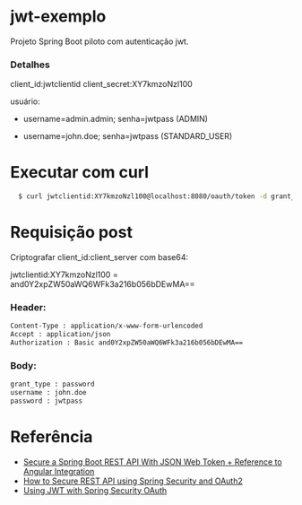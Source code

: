 # jwt-exemplo

Projeto Spring Boot piloto com autenticação jwt.

### Detalhes
client_id:jwtclientid
client_secret:XY7kmzoNzl100

usuário:

  - username=admin.admin; senha=jwtpass (ADMIN)
  
  - username=john.doe; senha=jwtpass (STANDARD_USER)

# Executar com curl
```sh
  $ curl jwtclientid:XY7kmzoNzl100@localhost:8080/oauth/token -d grant_type=password -d username=john.doe -d password=jwtpass
```

# Requisição post

Criptografar client_id:client_server com base64:

jwtclientid:XY7kmzoNzl100 = and0Y2xpZW50aWQ6WFk3a216b056bDEwMA==
  
### Header:
```sh
Content-Type : application/x-www-form-urlencoded
Accept : application/json
Authorization : Basic and0Y2xpZW50aWQ6WFk3a216b056bDEwMA==
```
### Body:
```sh
grant_type : password
username : john.doe
password : jwtpass
```

# Referência
  - [Secure a Spring Boot REST API With JSON Web Token + Reference to Angular Integration](https://medium.com/@nydiarra/secure-a-spring-boot-rest-api-with-json-web-token-reference-to-angular-integration-e57a25806c50)
  - [How to Secure REST API using Spring Security and OAuth2](http://sivatechlab.com/secure-rest-api-using-spring-security-oauth2/)
  - [Using JWT with Spring Security OAuth](http://www.baeldung.com/spring-security-oauth-jwt)

